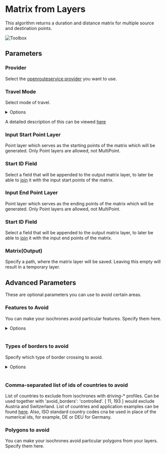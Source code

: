 # Matrix from Layers
This algorithm returns a duration and distance matrix for multiple source and destination points.

<img src="/img/matrix_from_layers_toolbox.png" alt="Toolbox">

## Parameters

### Provider
Select the [openrouteservice provider](../provider_settings.md) you want to use.

### Travel Mode
Select mode of travel.

<details>
<summary>Options</summary>
<br>
<ul>
 <li>driving-car</li>
 <li>driving-hgv</li>
 <li>cycling-regular</li>
 <li>cycling-road</li>
 <li>cycling-mountain</li>
 <li>cycling-electric</li>
 <li>foot-walking</li>
 <li>foot-hiking</li>
 <li>wheelchair</li>
</ul>
</details>

A detailed description of this can be viewed [here](https://giscience.github.io/openrouteservice/technical-details/travel-speeds/#travel-time-calculation)

### Input Start Point Layer
Point layer which serves as the starting points of the matrix which will be generated. Only Point layers are allowed, not MultiPoint.

### Start ID Field
Select a field that will be appended to the output matrix layer, to later be able to [join](https://docs.qgis.org/3.34/en/docs/user_manual/working_with_vector/joins_relations.html) it with the input start points of the matrix.

### Input End Point Layer
Point layer which serves as the ending points of the matrix which will be generated. Only Point layers are allowed, not MultiPoint.

### Start ID Field
Select a field that will be appended to the output matrix layer, to later be able to [join](https://docs.qgis.org/3.34/en/docs/user_manual/working_with_vector/joins_relations.html) it with the input end points of the matrix.

### Matrix(Output)
Specify a path, where the matrix layer will be saved. Leaving this empty will result in a temporary layer. 

## Advanced Parameters
These are optional parameters you can use to avoid certain areas.

### Features to Avoid
You can make your isochrones avoid particular features. Specify them here.

<details>
<summary>Options</summary>
<br>
<ul>
  <li>Highways</li>
  <li>Tollways</li>
  <li>Ferries</li>
  <li>Fords</li>
  <li>Steps</li>
</ul>
</details>
<br>

### Types of borders to avoid
Specify which type of border crossing to avoid.

<details>
<summary>Options</summary>
<br>
<ul>
  <li>all</li>
  <li>controlled</li>
</ul>
</details>
<br>

### Comma-separated list of ids of countries to avoid
List of countries to exclude from isochrones with driving-* profiles. Can be used together with 'avoid_borders': 'controlled'. [ 11, 193 ] would exclude Austria and Switzerland. List of countries and application examples can be found [here](https://giscience.github.io/openrouteservice/technical-details/country-list). Also, ISO standard country codes cna be used in place of the numerical ids, for example, DE or DEU for Germany.

### Polygons to avoid
You can make your isochrones avoid particular polygons from your layers. Specify them here.